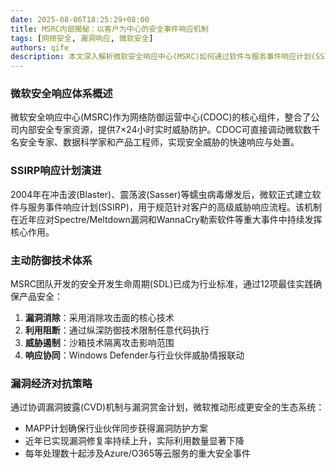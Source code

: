 ```yaml
---
date: 2025-08-06T18:25:29+08:00
title: MSRC内部揭秘：以客户为中心的安全事件响应机制
tags: [网络安全, 漏洞响应, 微软安全]
authors: qife
description: 本文深入解析微软安全响应中心(MSRC)如何通过软件与服务事件响应计划(SSIRP)应对高级威胁，分享安全开发生命周期(SDL)实践，并阐述漏洞经济对抗策略。(99字)
---
```


### 微软安全响应体系概述
微软安全响应中心(MSRC)作为网络防御运营中心(CDOC)的核心组件，整合了公司内部安全专家资源，提供7×24小时实时威胁防护。CDOC可直接调动微软数千名安全专家、数据科学家和产品工程师，实现安全威胁的快速响应与处置。

### SSIRP响应计划演进
2004年在冲击波(Blaster)、震荡波(Sasser)等蠕虫病毒爆发后，微软正式建立软件与服务事件响应计划(SSIRP)，用于规范针对客户的高级威胁响应流程。该机制在近年应对Spectre/Meltdown漏洞和WannaCry勒索软件等重大事件中持续发挥核心作用。

### 主动防御技术体系
MSRC团队开发的安全开发生命周期(SDL)已成为行业标准，通过12项最佳实践确保产品安全：
1. **漏洞消除**：采用消除攻击面的核心技术
2. **利用阻断**：通过纵深防御技术限制任意代码执行
3. **威胁遏制**：沙箱技术隔离攻击影响范围
4. **响应协同**：Windows Defender与行业伙伴威胁情报联动

### 漏洞经济对抗策略
通过协调漏洞披露(CVD)机制与漏洞赏金计划，微软推动形成更安全的生态系统：
- MAPP计划确保行业伙伴同步获得漏洞防护方案
- 近年已实现漏洞修复率持续上升，实际利用数量显著下降
- 每年处理数十起涉及Azure/O365等云服务的重大安全事件

